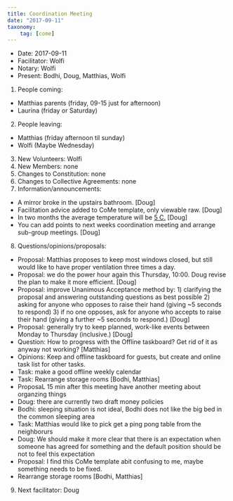```yaml
---
title: Coordination Meeting
date: "2017-09-11"
taxonomy:
    tag: [come]
---
```


- Date: 2017-09-11
- Facilitator: Wolfi
- Notary: Wolfi
- Present: Bodhi, Doug, Matthias, Wolfi

1. People coming:
  - Matthias parents (friday, 09-15 just for afternoon)
  - Laurina (friday or Saturday)
2. People leaving:
  - Matthias (friday afternoon til sunday)
  - Wolfi (Maybe Wednesday)
3. New Volunteers: Wolfi
4. New Members: none
5. Changes to Constitution: none
6. Changes to Collective Agreements: none
7. Information/announcements:
  - A mirror broke in the upstairs bathroom. [Doug]
  - Facilitation advice added to CoMe template, only viewable raw. [Doug]
  - In two months the average temperature will be [5 C.](https://weatherspark.com/y/73665/Average-Weather-in-Wurzen-Germany-Year-Round) [Doug]
  - You can add points to next weeks coordination meeting and arrange sub-group meetings. [Doug]
8. Questions/opinions/proposals:
  - Proposal: Matthias proposes to keep most windows closed, but still would like to have proper ventilation three times a day.
  - Proposal: we do the power hour again this Thursday, 10:00. Doug revise the plan to make it more efficient. [Doug]
  - Proposal: improve Unanimous Acceptance method by: 1) clarifying the proposal and answering outstanding questions as best possible 2) asking for anyone who opposes to raise their hand (giving ~5 seconds to respond) 3) if no one opposes, ask for anyone who accepts to raise their hand (giving a further ~5 seconds to respond.) [Doug]
  - Proposal: generally try to keep planned, work-like events between Monday to Thursday (inclusive.) [Doug]
  - Question: How to progress with the Offline taskboard? Get rid of it as anyway not working? [Matthias]
  - Opinions: Keep and offline taskboard for guests, but create and online task list for other tasks.
  - Task: make a good offline weekly calendar
  - Task: Rearrange storage rooms [Bodhi, Matthias]
  - ProposaL 15 min after this meeting have another meeting about organzing things
  - Doug: there are currently two draft money policies
  - Bodhi: sleeping situation is not ideal, Bodhi does not like the big bed in the common sleeping area
  - Task: Matthias would like to pick get a ping pong table from the neighborurs
  - Doug: We should make it more clear that there is an expectation when someone has agreed for something and the default position should be not to feel this expectation
  - Proposal: I find this CoMe template abit confusing to me, maybe something needs to be fixed.
  - Rearrange storage rooms [Bodhi, Matthias]
9. Next facilitator: Doug

